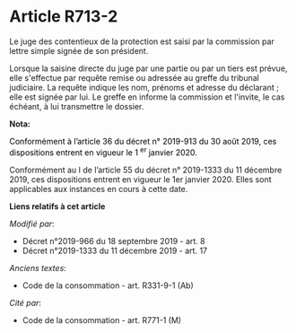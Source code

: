 # Article R713-2

Le juge des contentieux de la protection est saisi par la commission par lettre simple signée de son président.

Lorsque la saisine directe du juge par une partie ou par un tiers est prévue, elle s'effectue par requête remise ou adressée
au greffe du tribunal judiciaire. La requête indique les nom, prénoms et adresse du déclarant ; elle est signée par lui. Le
greffe en informe la commission et l'invite, le cas échéant, à lui transmettre le dossier.

**Nota:**

<font color="black">Conformément à l’article 36 du décret n° 2019-913 du 30 août 2019, ces dispositions entrent en vigueur le
1
    <sup>er</sup> janvier 2020.</font>

Conformément au I de l’article 55 du décret n° 2019-1333 du 11 décembre 2019, ces dispositions entrent en vigueur le 1er
janvier 2020. Elles sont applicables aux instances en cours à cette date.

**Liens relatifs à cet article**

_Modifié par_:

  - Décret n°2019-966 du 18 septembre 2019 - art. 8
  - Décret n°2019-1333 du 11 décembre 2019 - art. 17

_Anciens textes_:

  - Code de la consommation - art. R331-9-1 (Ab)

_Cité par_:

  - Code de la consommation - art. R771-1 (M)
